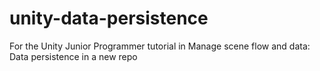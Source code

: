 # unity-data-persistence
For the Unity Junior Programmer tutorial in Manage scene flow and data: Data persistence in a new repo
